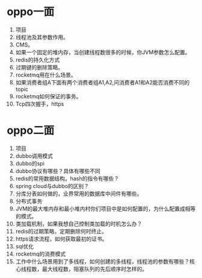 # oppo一面

1. 项目
2. 线程池及其参数作用。   
3. CMS。   
4. 如果一个固定的堆内存，当创建线程数很多的时候，你JVM参数怎么配置。
5. redis的持久化方式   
6. 过期键的删除策略。 
7. rocketmq用在什么场景。
8. 如果消费者组A下面有两个消费者组A1,A2,问消费者A1和A2能否消费不同的topic   
9. rocketmq如何保证的事务。 
10. Tcp四次握手，https   

# oppo二面

1. 项目   
2. dubbo调用模式  
3. dubbo的spi   
4. dubbo协议有哪些？具体有哪些不同   
5. redis的常用数据结构，hash的指令有哪些？   
6. spring cloud与dubbo的区别？   
7. 分库分表如何做的，业界常用的数据库中间件有哪些。   
8. 分布式事务   
9. JVM的最大堆内存和最小堆内村你们项目中是如何配置的，为什么配置成相等的模式。
10. 类加载机制，如果我想自己控制类加载的时机怎么办？
11. redis的过期策略，定期删除何时终止。   
12. https请求流程，如何获取最初的证书。
13. sql优化   
14. rocketmq的消费模式   
15. 工作中什么场景用到了多线程，如何创建的多线程，线程池的参数有哪些？核心线程数，最大线程数，阻塞队列的先后顺序时怎样的。